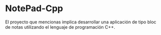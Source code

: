 # NotePad-Cpp
El proyecto que mencionas implica desarrollar una aplicación de tipo bloc de notas utilizando el lenguaje de programación C++.
